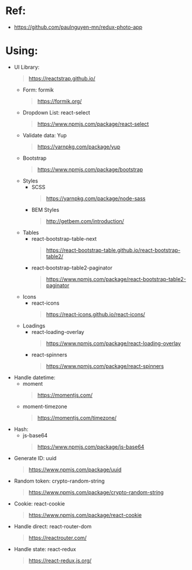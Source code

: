 # Ref:
- https://github.com/paulnguyen-mn/redux-photo-app

# Using:
- UI Library:
  > https://reactstrap.github.io/
  - Form: formik
    > https://formik.org/
  - Dropdown List: react-select
    > https://www.npmjs.com/package/react-select
  - Validate data: Yup
    > https://yarnpkg.com/package/yup
  - Bootstrap
    > https://www.npmjs.com/package/bootstrap
  - Styles
    - SCSS
      > https://yarnpkg.com/package/node-sass
    - BEM Styles
      > http://getbem.com/introduction/
  - Tables
    - react-bootstrap-table-next
      > https://react-bootstrap-table.github.io/react-bootstrap-table2/
    - react-bootstrap-table2-paginator
      > https://www.npmjs.com/package/react-bootstrap-table2-paginator
  - Icons
    - react-icons
      > https://react-icons.github.io/react-icons/
  - Loadings
    - react-loading-overlay
      > https://www.npmjs.com/package/react-loading-overlay
    - react-spinners
      > https://www.npmjs.com/package/react-spinners
- Handle datetime:
  - moment
    > https://momentjs.com/
  - moment-timezone
    > https://momentjs.com/timezone/
- Hash:
  - js-base64
    > https://www.npmjs.com/package/js-base64
- Generate ID: uuid
  > https://www.npmjs.com/package/uuid
- Random token: crypto-random-string
  > https://www.npmjs.com/package/crypto-random-string
- Cookie: react-cookie
  > https://www.npmjs.com/package/react-cookie  
- Handle direct: react-router-dom
  > https://reactrouter.com/
- Handle state: react-redux
  > https://react-redux.js.org/
